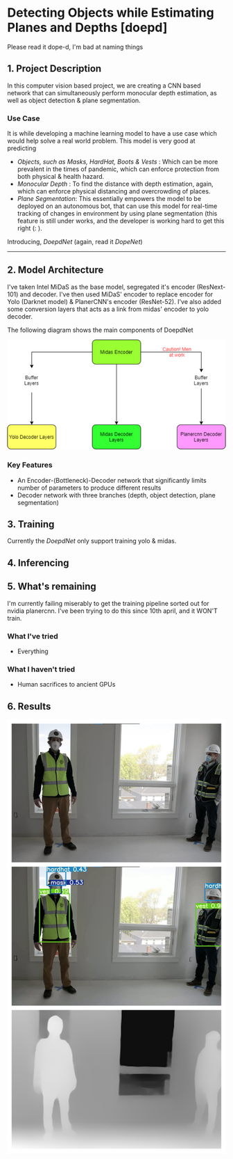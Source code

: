 # Detecting Objects while Estimating Planes and Depths [doepd]
Please read it dope-d, I'm bad at naming things

## 1. Project Description

In this computer vision based project, we are creating a CNN based network that can simultaneously perform monocular depth estimation, as well as object detection & plane segmentation.

### Use Case
It is while developing a machine learning model to have a use case which would help solve a real world problem. This model is very good at predicting
* _Objects, such as Masks, HardHat, Boots & Vests_ : Which can be more prevalent in the times of pandemic, which can enforce protection from both physical & health hazard.
* _Monocular Depth_ : To find the distance with depth estimation, again, which can enforce physical distancing and overcrowding of places.
* _Plane Segmentation_: This essentially empowers the model to be  deployed on an autonomous bot, that can use this model for real-time tracking of changes in environment by using plane segmentation (this feature is still under works, and the developer is working hard to get this right (: ).

Introducing, *DoepdNet* (again, read it _DopeNet_)

---
## 2. Model Architecture
I've taken Intel MiDaS as the base model, segregated it's encoder (ResNext-101) and decoder. I've then used MiDaS' encoder to replace encoder for Yolo (Darknet model) & PlanerCNN's encoder (ResNet-52). I've also added some conversion layers that acts as a link from midas' encoder to yolo decoder.

The following diagram shows the main components of DoepdNet

![Model output](assets/doepd_architecture.png)


### Key Features
* An Encoder-(Bottleneck)-Decoder network that significantly limits number of parameters to produce different results
* Decoder network with three branches (depth, object detection, plane segmentation) 

## 3. Training
Currently the _DoepdNet_ only support training yolo & midas.


## 4. Inferencing

## 5. What's remaining
I'm currently failing miserably to get the training pipeline sorted out for nvidia planercnn. I've been trying to do this since 10th april, and it WON'T train.
### What I've tried
* Everything
### What I haven't tried
* Human sacrifices to ancient GPUs

## 6. Results
![Model output](assets/ModelOutput.jpg)

